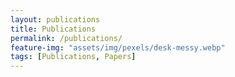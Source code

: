 ```yaml
---
layout: publications
title: Publications
permalink: /publications/
feature-img: "assets/img/pexels/desk-messy.webp"
tags: [Publications, Papers]
---
```

